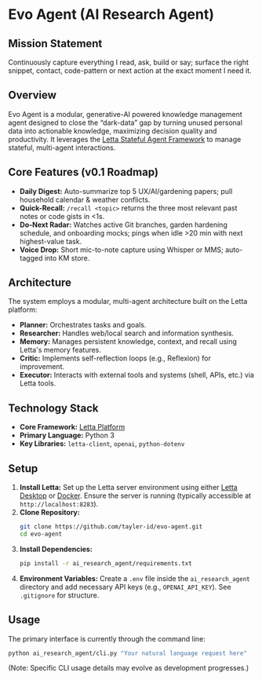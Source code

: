 # Evo Agent (AI Research Agent)

## Mission Statement

Continuously capture everything I read, ask, build or say; surface the right snippet, contact, code-pattern or next action at the exact moment I need it.

## Overview

Evo Agent is a modular, generative-AI powered knowledge management agent designed to close the “dark-data” gap by turning unused personal data into actionable knowledge, maximizing decision quality and productivity. It leverages the [Letta Stateful Agent Framework](https://docs.letta.com/) to manage stateful, multi-agent interactions.

## Core Features (v0.1 Roadmap)

-   **Daily Digest:** Auto-summarize top 5 UX/AI/gardening papers; pull household calendar & weather conflicts.
-   **Quick-Recall:** `/recall <topic>` returns the three most relevant past notes or code gists in <1s.
-   **Do-Next Radar:** Watches active Git branches, garden hardening schedule, and onboarding mocks; pings when idle >20 min with next highest-value task.
-   **Voice Drop:** Short mic-to-note capture using Whisper or MMS; auto-tagged into KM store.

## Architecture

The system employs a modular, multi-agent architecture built on the Letta platform:

-   **Planner:** Orchestrates tasks and goals.
-   **Researcher:** Handles web/local search and information synthesis.
-   **Memory:** Manages persistent knowledge, context, and recall using Letta's memory features.
-   **Critic:** Implements self-reflection loops (e.g., Reflexion) for improvement.
-   **Executor:** Interacts with external tools and systems (shell, APIs, etc.) via Letta tools.

## Technology Stack

-   **Core Framework:** [Letta Platform](https://docs.letta.com/)
-   **Primary Language:** Python 3
-   **Key Libraries:** `letta-client`, `openai`, `python-dotenv`

## Setup

1.  **Install Letta:** Set up the Letta server environment using either [Letta Desktop](https://docs.letta.com/quickstart/desktop) or [Docker](https://docs.letta.com/quickstart/docker). Ensure the server is running (typically accessible at `http://localhost:8283`).
2.  **Clone Repository:**
    ```bash
    git clone https://github.com/tayler-id/evo-agent.git
    cd evo-agent
    ```
3.  **Install Dependencies:**
    ```bash
    pip install -r ai_research_agent/requirements.txt
    ```
4.  **Environment Variables:** Create a `.env` file inside the `ai_research_agent` directory and add necessary API keys (e.g., `OPENAI_API_KEY`). See `.gitignore` for structure.

## Usage

The primary interface is currently through the command line:

```bash
python ai_research_agent/cli.py "Your natural language request here"
```

(Note: Specific CLI usage details may evolve as development progresses.)
